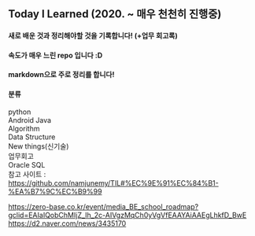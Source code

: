 ## Today I Learned (2020. ~ 매우 천천히 진행중)
#### 새로 배운 것과 정리해야할 것을 기록합니다! (+업무 회고록)
#### 속도가 매우 느린 repo 입니다 :D
#### markdown으로 주로 정리를 합니다!

 
#### 분류
python <br/>
Android Java <br/>
Algorithm <br/>
Data Structure <br/>
New things(신기술) <br/> 
업무회고<br/>
Oracle SQL<br/>
참고 사이트 : https://github.com/namjunemy/TIL#%EC%9E%91%EC%84%B1-%EA%B7%9C%EC%B9%99


https://zero-base.co.kr/event/media_BE_school_roadmap?gclid=EAIaIQobChMIjZ_Ih_2c-AIVgzMqCh0yVgVfEAAYAiAAEgLhkfD_BwE
https://d2.naver.com/news/3435170
  
